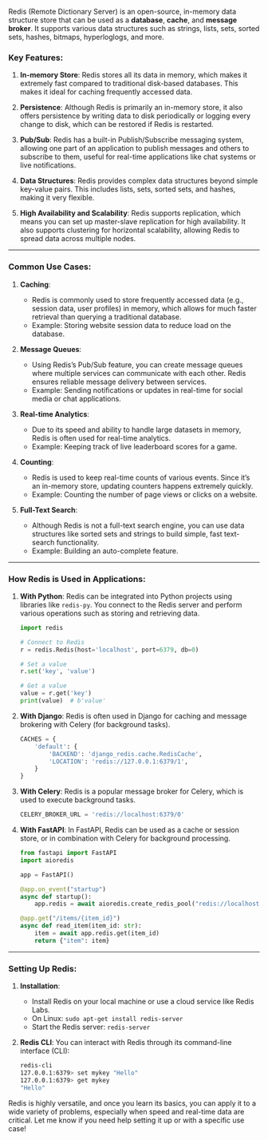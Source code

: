 Redis (Remote Dictionary Server) is an open-source, in-memory data structure store that can be used as a **database**, **cache**, and **message broker**. It supports various data structures such as strings, lists, sets, sorted sets, hashes, bitmaps, hyperloglogs, and more.

### Key Features:
1. **In-memory Store**: Redis stores all its data in memory, which makes it extremely fast compared to traditional disk-based databases. This makes it ideal for caching frequently accessed data.
   
2. **Persistence**: Although Redis is primarily an in-memory store, it also offers persistence by writing data to disk periodically or logging every change to disk, which can be restored if Redis is restarted.

3. **Pub/Sub**: Redis has a built-in Publish/Subscribe messaging system, allowing one part of an application to publish messages and others to subscribe to them, useful for real-time applications like chat systems or live notifications.

4. **Data Structures**: Redis provides complex data structures beyond simple key-value pairs. This includes lists, sets, sorted sets, and hashes, making it very flexible.

5. **High Availability and Scalability**: Redis supports replication, which means you can set up master-slave replication for high availability. It also supports clustering for horizontal scalability, allowing Redis to spread data across multiple nodes.

---

### Common Use Cases:

1. **Caching**:
   - Redis is commonly used to store frequently accessed data (e.g., session data, user profiles) in memory, which allows for much faster retrieval than querying a traditional database.
   - Example: Storing website session data to reduce load on the database.

2. **Message Queues**:
   - Using Redis’s Pub/Sub feature, you can create message queues where multiple services can communicate with each other. Redis ensures reliable message delivery between services.
   - Example: Sending notifications or updates in real-time for social media or chat applications.

3. **Real-time Analytics**:
   - Due to its speed and ability to handle large datasets in memory, Redis is often used for real-time analytics.
   - Example: Keeping track of live leaderboard scores for a game.

4. **Counting**:
   - Redis is used to keep real-time counts of various events. Since it’s an in-memory store, updating counters happens extremely quickly.
   - Example: Counting the number of page views or clicks on a website.

5. **Full-Text Search**:
   - Although Redis is not a full-text search engine, you can use data structures like sorted sets and strings to build simple, fast text-search functionality.
   - Example: Building an auto-complete feature.

---

### How Redis is Used in Applications:

1. **With Python**:
   Redis can be integrated into Python projects using libraries like `redis-py`. You connect to the Redis server and perform various operations such as storing and retrieving data.

   ```python
   import redis

   # Connect to Redis
   r = redis.Redis(host='localhost', port=6379, db=0)

   # Set a value
   r.set('key', 'value')

   # Get a value
   value = r.get('key')
   print(value)  # b'value'
   ```

2. **With Django**:
   Redis is often used in Django for caching and message brokering with Celery (for background tasks).
   ```python
   CACHES = {
       'default': {
           'BACKEND': 'django_redis.cache.RedisCache',
           'LOCATION': 'redis://127.0.0.1:6379/1',
       }
   }
   ```

3. **With Celery**:
   Redis is a popular message broker for Celery, which is used to execute background tasks.

   ```python
   CELERY_BROKER_URL = 'redis://localhost:6379/0'
   ```

4. **With FastAPI**:
   In FastAPI, Redis can be used as a cache or session store, or in combination with Celery for background processing.

   ```python
   from fastapi import FastAPI
   import aioredis

   app = FastAPI()

   @app.on_event("startup")
   async def startup():
       app.redis = await aioredis.create_redis_pool("redis://localhost")

   @app.get("/items/{item_id}")
   async def read_item(item_id: str):
       item = await app.redis.get(item_id)
       return {"item": item}
   ```

---

### Setting Up Redis:
1. **Installation**:
   - Install Redis on your local machine or use a cloud service like Redis Labs.
   - On Linux: `sudo apt-get install redis-server`
   - Start the Redis server: `redis-server`

2. **Redis CLI**:
   You can interact with Redis through its command-line interface (CLI):
   ```bash
   redis-cli
   127.0.0.1:6379> set mykey "Hello"
   127.0.0.1:6379> get mykey
   "Hello"
   ```

Redis is highly versatile, and once you learn its basics, you can apply it to a wide variety of problems, especially when speed and real-time data are critical. Let me know if you need help setting it up or with a specific use case!